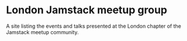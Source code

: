# London Jamstack meetup group

A site listing the events and talks presented at the London chapter of the Jamstack meetup community.
